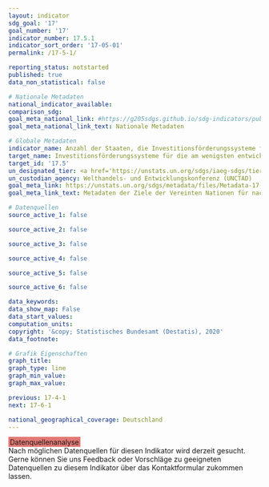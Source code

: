 ```yaml
---
layout: indicator
sdg_goal: '17'
goal_number: '17'
indicator_number: 17.5.1
indicator_sort_order: '17-05-01'
permalink: /17-5-1/

reporting_status: notstarted
published: true
data_non_statistical: false

# Nationale Metadaten
national_indicator_available: 
comparison_sdg: 
goal_meta_national_link: #https://g205sdgs.github.io/sdg-indicators/public/MetaDe/17.5.1.pdf
goal_meta_national_link_text: Nationale Metadaten

# Globale Metadaten
indicator_name: Anzahl der Staaten, die Investitionsförderungssysteme für die Entwicklungsländer, einschließlich der am wenigsten entwickelten Länder, beschließen und umsetzen
target_name: Investitionsförderungssysteme für die am wenigsten entwickelten Länder beschließen und umsetzen
target_id: '17.5'
un_designated_tier: <a href='https://unstats.un.org/sdgs/iaeg-sdgs/tier-classification/' title='Klicken Sie hier um weitere Informationen zur UN-Tier-Klassifikation zu erhalten.'>Tier II</a>
un_custodian_agency: Welthandels- und Entwicklungskonferenz (UNCTAD)
goal_meta_link: https://unstats.un.org/sdgs/metadata/files/Metadata-17-05-01.pdf
goal_meta_link_text: Metadaten der Ziele der Vereinten Nationen für nachhaltige Entwicklung

# Datenquellen
source_active_1: false

source_active_2: false

source_active_3: false

source_active_4: false

source_active_5: false

source_active_6: false

data_keywords: 
data_show_map: False
data_start_values: 
computation_units: 
copyright: '&copy; Statistisches Bundesamt (Destatis), 2020'
data_footnote: 

# Grafik Eigenschaften
graph_title: 
graph_type: line
graph_min_value: 
graph_max_value: 

previous: 17-4-1
next: 17-6-1

national_geographical_coverage: Deutschland
---
```


<span style="background-color:#E27874;padding-bottom: 1px;padding-top: 2px;padding-left: 3px;padding-right: 3px;"> Datenquellenanalyse </span><br>
Nach möglichen Datenquellen für diesen Indikator wird derzeit gesucht.
Gerne können Sie uns Feedback oder Vorschläge zu geeigneten Datenquellen zu diesem Indikator über das Kontaktformular zukommen lassen.
